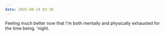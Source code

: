 ```yaml
---
date: 2025-08-14 02:38
---
```


Feeling much better now that I'm both mentally and physically exhausted for the time being. 'night.
